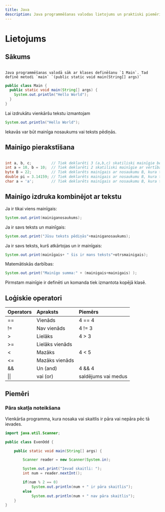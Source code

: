 ```yaml
---
title: Java
description: Java programmēšanas valodas lietojums un praktiski piemēri
---
```


# Lietojums
## Sākums

```warning

Java programmēšanas valodā sāk ar klases definēšanu `1 Main`. Tad definē metodi `main` `(public static void main(String[] args)`

```

~~~java
public class Main {
  public static void main(String[] args) {
    System.out.println("Hello World");
  }
}
~~~

Lai izdrukātu vienkāršu tekstu izmantojam 
~~~java
System.out.println("Hello World");
~~~

Iekavās var būt mainīga nosaukums vai teksts pēdiņās.

## Mainīgo pierakstīšana

~~~java

int a, b, c;         // Tiek deklarēti 3 (a,b,c) skatiliski mainīgie bez vērtībām
int a = 10, b = 10;  // Tiek deklarēti 2 skatiliski mainīgie ar vērtībām
byte B = 22;         // Tiek deklarēts mainīgais ar nosaukumu B, kura tips ir Byte
double pi = 3.14159; // Tiek deklarēts mainīgais ar nosaukumu B, kura tips ir dubultas precizitātes decimāldaļa
char a = 'a';        // Tiek deklarēts mainīgais ar nosaukumu B, kura tips ir simbols

~~~

## Mainīgo izdruka kombinējot ar tekstu

Ja ir tikai viens mainīgais: 
~~~java
System.out.print(mainiganosaukums);
~~~

Ja ir savs teksts un mainīgais: 
~~~java
System.out.print("Jūsu teksts pēdiņās"+mainiganosaukums);
~~~
Ja ir savs teksts, kurš  atkārtojas un ir mainīgais: 
~~~java
System.out.print(mainīgais+ " šis ir mans teksts"+otrsmainigais);
~~~
Matemātiskās darbības: 
~~~java
System.out.print("Mainīgo summa:" + (mainigais+mainigais) );
~~~

Pirmstam mainīgie ir definēti un komanda tiek izmantota kopējā klasē.

## Loģiskie operatori

| Operators | Apraksts    | Piemērs  |
|:-----|:------------|:------------|
| ==   | Vienāds     |  4 == 4        |
| !=   | Nav vienāds | 4  != 3     |
| >    | Lielāks     | 4 > 3|
| >=   | Lielāks vienāds       |  |
| <    | Mazāks       | 4 < 5 |
| <=   | Mazāks vienāds |  |
| &&   | Un (and)    | 4 && 4 |
| &#124;&#124; | vai (or)	 | saldējums vai medus |

## Piemēri

### Pāra skatļa noteikšana
Vienkārša programma, kura nosaka vai skaitlis ir pāra vai nepāra pēc tā ievades.
~~~java
import java.util.Scanner;

public class EvenOdd {

    public static void main(String[] args) {

        Scanner reader = new Scanner(System.in);

        System.out.print("Ievad skaitli: ");
        int num = reader.nextInt();

        if(num % 2 == 0)
            System.out.println(num + " ir pāra skaitlis");
        else
            System.out.println(num + " nav pāra skaitlis");
    }
}
~~~
